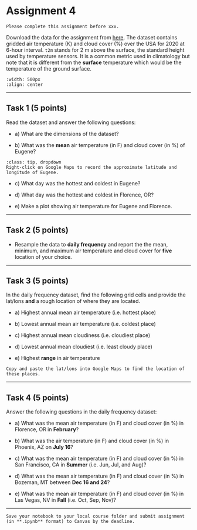 # Assignment 4

```{admonition} Deadline
Please complete this assignment before xxx.
```

Download the data for the assignment from [here](https://www.dropbox.com/s/znf06otczn3u79r/usa_t2m_tcc_2020.nc?dl=0). The dataset contains gridded air temperature (K) and cloud cover (%) over the USA for 2020 at 6-hour interval. `t2m` stands for 2 m above the surface, the standard height used by temperature sensors. It is a common metric used in climatology but note that it is different from the **surface** temperature which would be the temperature of the ground surface. 

```{image} images/clouds.jpg
:width: 500px
:align: center
```

*****************************

## Task 1 (5 points)

Read the dataset and answer the following questions:

* a) What are the dimensions of the dataset?

* b) What was the **mean** air temperature (in F) and cloud cover (in %) of Eugene? 

```{admonition} Click to reveal hint
:class: tip, dropdown
Right-click on Google Maps to record the approximate latitude and longitude of Eugene.
```
* c) What day was the hottest and coldest in Eugene? 

* d) What day was the hottest and coldest in Florence, OR? 
 
* e) Make a plot showing air temperature for Eugene and Florence.

*****************************

## Task 2 (5 points)

* Resample the data to **daily frequency** and report the the mean, minimum, and maximum air temperature and cloud cover for **five** location of your choice. 

*****************************

## Task 3 (5 points)

In the daily frequency dataset, find the following grid cells and provide the lat/lons **and** a rough location of where they are located.

* a) Highest annual mean air temperature (i.e. hottest place)

* b) Lowest annual mean air temperature (i.e. coldest place)

* c) Highest annual mean cloudiness (i.e. cloudiest place)

* d) Lowest annual mean cloudiest (i.e. least cloudy place)

* e) Highest **range** in air temperature

```{note}
Copy and paste the lat/lons into Google Maps to find the location of these places.
```

*****************************

## Task 4 (5 points)

Answer the following questions in the daily frequency dataset:

* a) What was the mean air temperature (in F) and cloud cover (in %) in Florence, OR in **February**?

* b) What was the air temperature (in F) and cloud cover (in %) in Phoenix, AZ on **July 16**?

* c) What was the mean air temperature (in F) and cloud cover (in %) in San Francisco, CA in **Summer** (i.e. Jun, Jul, and Aug)?

* d) What was the mean air temperature (in F) and cloud cover (in %) in Bozeman, MT between **Dec 16 and 24**?

* e) What was the mean air temperature (in F) and cloud cover (in %) in Las Vegas, NV in **Fall** (i.e. Oct, Sep, Nov)?

*****************************


```{important}
Save your notebook to your local course folder and submit assignment (in **.ipynb** format) to Canvas by the deadline.
```
